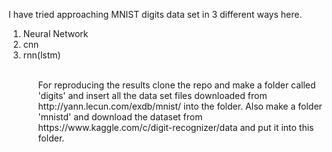 I have tried approaching MNIST digits data set in 3 different ways here.<br>
<ol>
<li>Neural Network</li>
<li>cnn</li>
<li>rnn(lstm)</li>
<ol>
<br>
For reproducing the results clone the repo and make a folder called 'digits' and insert all the data set files downloaded from http://yann.lecun.com/exdb/mnist/
into the folder. Also make a folder 'mnistd' and download the dataset from https://www.kaggle.com/c/digit-recognizer/data and put it into this folder.
